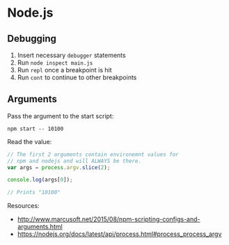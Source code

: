 # Node.js

## Debugging

1. Insert necessary `debugger` statements
2. Run `node inspect main.js` 
3. Run `repl` once a breakpoint is hit
4. Run `cont` to continue to other breakpoints

## Arguments

Pass the argument to the start script:

```
npm start -- 10100
```

Read the value:

```js
// The first 2 arguments contain environemnt values for 
// npm and nodejs and will ALWAYS be there.
var args = process.argv.slice(2);

console.log(args[0]);

// Prints "10100"
```

Resources:
* http://www.marcusoft.net/2015/08/npm-scripting-configs-and-arguments.html
* https://nodejs.org/docs/latest/api/process.html#process_process_argv
